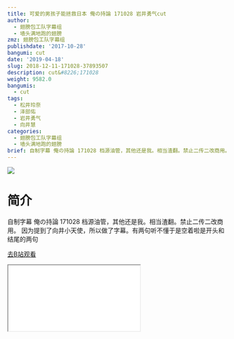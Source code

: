 ```yaml
---
title: 可爱的男孩子能拯救日本 俺の持論 171028 岩井勇气cut
author:
  - 翅膀包工队字幕组
  - 墙头满地跑的翅膀
zmz: 翅膀包工队字幕组
publishdate: '2017-10-28'
bangumi: cut
date: '2019-04-18'
slug: 2018-12-11-171028-37893507
description: cut&#8226;171028
weight: 9582.0
bangumis:
  - cut
tags:
  - 松井玲奈
  - 泽部佑
  - 岩井勇气
  - 向井慧
categories:
  - 翅膀包工队字幕组
  - 墙头满地跑的翅膀
brief: 自制字幕 俺の持論 171028 档源油管，其他还是我。相当渣翻。禁止二传二改商用。 因为提到了向井小天使，所以做了字幕。有两句听不懂于是空着啦是开头和结尾的两句
---
```

![](https://i.imgur.com/rybZPAW.jpg)
# 简介  
自制字幕
俺の持論 171028   档源油管，其他还是我。相当渣翻。禁止二传二改商用。
因为提到了向井小天使，所以做了字幕。有两句听不懂于是空着啦是开头和结尾的两句  

[去B站观看](https://www.bilibili.com/video/av37893507/)
<div class ="resp-container"><iframe class="testiframe" src="//player.bilibili.com/player.html?aid=37893507"", scrolling="no", allowfullscreen="true" > </iframe></div> 

